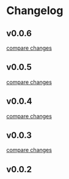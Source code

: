 # Changelog


## v0.0.6

[compare changes](https://github.com/daniel-le97/node-docker/compare/v0.0.5...v0.0.6)

## v0.0.5

[compare changes](https://github.com/daniel-le97/node-docker/compare/v0.0.4...v0.0.5)

## v0.0.4

[compare changes](https://github.com/daniel-le97/node-docker/compare/v0.0.3...v0.0.4)

## v0.0.3

[compare changes](https://github.com/daniel-le97/node-docker/compare/v0.0.2...v0.0.3)

## v0.0.2

